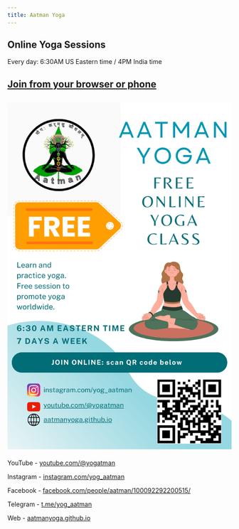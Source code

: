 ```yaml
---
title: Aatman Yoga
---
```


## Online Yoga Sessions

Every day: 6:30AM US Eastern time / 4PM India time

## [Join from your browser or phone](https://meet.google.com/cxp-hmpb-jww)

![free yoga classes flyer](flyer.png)
---

YouTube - [youtube.com/@yogatman](https://youtube.com/@yogatman)

Instagram - [instagram.com/yog_aatman](https://instagram.com/yog_aatman)

Facebook - [facebook.com/people/aatman/100092292200515/](https://www.facebook.com/people/aatman/100092292200515/)

Telegram - [t.me/yog_aatman](https://t.me/yog_aatman)

Web - [aatmanyoga.github.io](https://aatmanyoga.github.io/)
